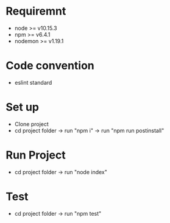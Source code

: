 # Requiremnt
 - node >= v10.15.3
 - npm >= v6.4.1
 - nodemon >= v1.19.1

 # Code convention
 - eslint standard

 # Set up

 - Clone project
 - cd project folder -> run "npm i" -> run "npm run postinstall"

 # Run Project
 - cd project folder -> run "node index"

 # Test 
 - cd project folder -> run "npm test"